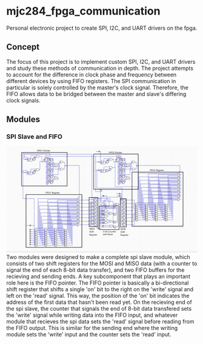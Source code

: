 # mjc284_fpga_communication
Personal electronic project to create SPI, I2C, and UART drivers on the fpga.

## Concept
The focus of this project is to implement custom SPI, I2C, and UART drivers and study these methods of communication in depth. The project attempts to account for the difference in clock phase and frequency between different devices by using FIFO registers. The SPI communication in particular is solely controlled by the master's clock signal. Therefore, the FIFO allows data to be bridged between the master and slave's differing clock signals.

## Modules

### SPI Slave and FIFO
![SPI_Slave](/circuit/SPI_Slave_annotated.png "SPI_Slave")
Two modules were designed to make a complete spi slave module, which consists of two shift registers for the MOSI and MISO data (with a counter to signal the end of each 8-bit data transfer), and two FIFO buffers for the recieving and sending ends. A key subcomponent that plays an important role here is the FIFO pointer. The FIFO pointer is basically a bi-directional shift register that shifts a single 'on' bit to the right on the 'write' signal and left on the 'read' signal. This way, the position of the 'on' bit indicates the address of the first data that hasn't been read yet. On the recieving end of the spi slave, the counter that signals the end of 8-bit data transfered sets the 'write' signal while writing data into the FIFO input, and whatever module that recieves the spi data sets the 'read' signal before reading from the FIFO output. This is similar for the sending end where the writing module sets the 'write' input and the counter sets the 'read' input.


